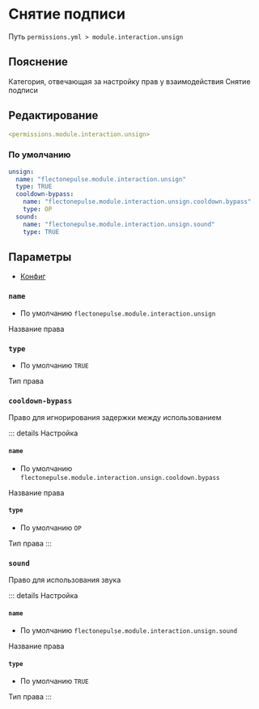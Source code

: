 # Снятие подписи
Путь `permissions.yml > module.interaction.unsign`

## Пояснение
Категория, отвечающая за настройку прав у взаимодействия Снятие подписи

## Редактирование
```yaml
<permissions.module.interaction.unsign>
```

### По умолчанию
```yaml
unsign:
  name: "flectonepulse.module.interaction.unsign"
  type: TRUE
  cooldown-bypass:
    name: "flectonepulse.module.interaction.unsign.cooldown.bypass"
    type: OP
  sound:
    name: "flectonepulse.module.interaction.unsign.sound"
    type: TRUE
```

## Параметры

- [Конфиг](/ru/config/module/interaction/unsign/)

### `name`
- По умолчанию `flectonepulse.module.interaction.unsign`

Название права

### `type`
- По умолчанию `TRUE`

Тип права

### `cooldown-bypass`

Право для игнорирования задержки между использованием

::: details Настройка
#### `name`
- По умолчанию `flectonepulse.module.interaction.unsign.cooldown.bypass`

Название права

#### `type`
- По умолчанию `OP`

Тип права
:::

### `sound`

Право для использования звука

::: details Настройка
#### `name`
- По умолчанию `flectonepulse.module.interaction.unsign.sound`

Название права

#### `type`
- По умолчанию `TRUE`

Тип права
:::

<!--@include: @/ru/parts/permission.md-->

